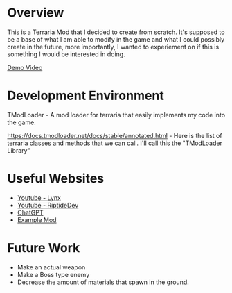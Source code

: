# Overview

This is a Terraria Mod that I decided to create from scratch. It's supposed to be a base of what I am able to modify in the game and what I could possibly create in the future, more importantly, I wanted to experiement on if this is something I would be interested in doing. 

[Demo Video](https://youtu.be/TvFaPCzGFyU)

# Development Environment

TModLoader - A mod loader for terraria that easily implements my code into the game.

https://docs.tmodloader.net/docs/stable/annotated.html - Here is the list of terraria classes and methods that we can call. I'll call this the "TModLoader Library" 

# Useful Websites
- [Youtube - Lynx](https://www.youtube.com/watch?v=SlQgUDkSfMw&list=PLYaXRYIpx67G4wTDiR7a9YOPjHJ6sicIf)
- [Youtube - RiptideDev](https://www.youtube.com/watch?v=3r-oQmzyXeQ&list=PL2j68jF83kP1ffowiMIwbTndwLgmxGFpd)
- [ChatGPT](https://chatgpt.com/)
- [Example Mod](https://github.com/tModLoader/tModLoader/tree/stable/ExampleMod)

# Future Work
- Make an actual weapon
- Make a Boss type enemy
- Decrease the amount of materials that spawn in the ground.